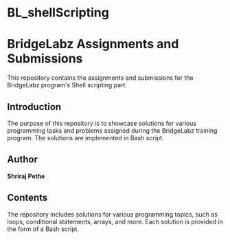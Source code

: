 # BL_shellScripting
# BridgeLabz Assignments and Submissions

This repository contains the assignments and submissions for the BridgeLabz program's Shell scripting part.


## Introduction

The purpose of this repository is to showcase solutions for various programming tasks and problems assigned during the BridgeLabz training program. The solutions are implemented in Bash script.


## Author

**Shriraj Pethe**


## Contents

The repository includes solutions for various programming topics, such as loops, conditional statements, arrays, and more. Each solution is provided in the form of a Bash script.
